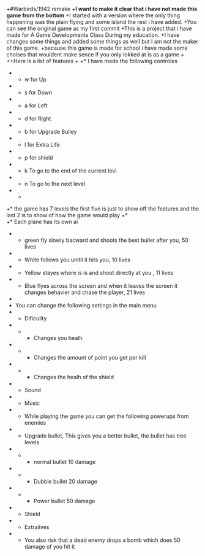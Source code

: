 +#Warbirds/1942 remake
+**I want to make it clear that i have not made this game from the bottom**
+I started with a version where the only thing happening was the plain flying and some island the rest i have added. 
+You can see the original game as my first commit
+This is a project that i have made for A Game Developments Class During my education. 
+I have changes some things and added some things as well but I am not the maker of this game.
+because this game is made for school i have made some choises that wouldent make sence if you only lokked at is as a game
+
++Here is a list of features
+
+*	I have made the following controles
+  -	w for Up
+  -	s for Down
+  -	a for Left 
+  -	d for Right
+  -  b for Upgrade Bulley
+  -	l for Extra Life
+  -  p for shield
+  -	k To go to the end of the current levl
+  -	n To go to the next level
+  - 
+*  the game has 7 levels the first five is just to show off the features and the last 2 is to show of how the game would play
+*	
+* Each plane has its own ai 
+  -	green fly slowly bacward and shoots the best bullet after you, 50 lives
+  -	White follows you unitil it hits you, 10 lives
+  -	Yellow stayes where is is and shoot directly at you , 11 lives
+  -	Blue flyes across the screen and  when it leaves the screen it changes behavier and chase the player, 21 lives
+
+  You can change the following settings in the main menu
+  -	Dificulity
+  -  -   Changes you healh
+  -  -   Changes the amount of point you get per kill
+  -  -   Changes the healh of the shield
+  -	Sound
+  -	Music
+ * While playing the game you can get the following powerups from enemies
+  -  Upgrade bullet, This gives you a better bullet, the bullet has tree levels
+  -  -  normal bullet 10 damage
+  -  -  Dubble bullet 20 damage
+  -  -  Power bullet 50 damage
+  -  Shield
+  -  Extralives
+ * You also risk that a dead enemy drops a bomb which does 50 damage of you hit it
